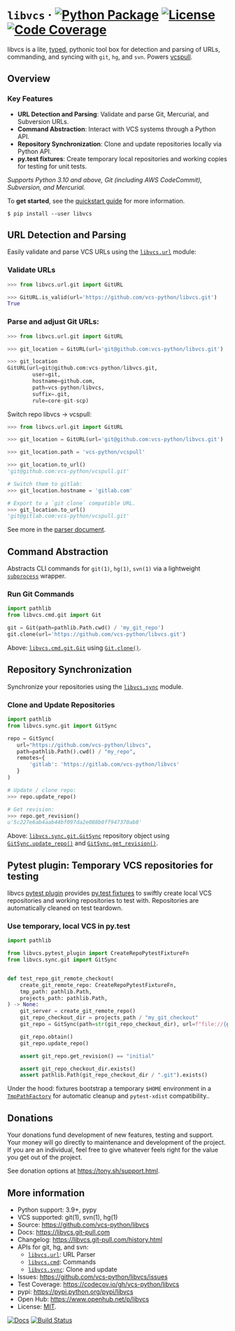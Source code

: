 # `libvcs` &middot; [![Python Package](https://img.shields.io/pypi/v/libvcs.svg)](https://pypi.org/project/libvcs/) [![License](https://img.shields.io/github/license/vcs-python/libvcs.svg)](https://github.com/vcs-python/libvcs/blob/master/LICENSE) [![Code Coverage](https://codecov.io/gh/vcs-python/libvcs/branch/master/graph/badge.svg)](https://codecov.io/gh/vcs-python/libvcs)

libvcs is a lite, [typed](https://docs.python.org/3/library/typing.html), pythonic tool box for
detection and parsing of URLs, commanding, and syncing with `git`, `hg`, and `svn`. Powers
[vcspull](https://www.github.com/vcs-python/vcspull/).

## Overview

### Key Features

- **URL Detection and Parsing**: Validate and parse Git, Mercurial, and Subversion URLs.
- **Command Abstraction**: Interact with VCS systems through a Python API.
- **Repository Synchronization**: Clone and update repositories locally via
  Python API.
- **py.test fixtures**: Create temporary local repositories and working copies for testing for unit tests.

_Supports Python 3.10 and above, Git (including AWS CodeCommit), Subversion, and Mercurial._

To **get started**, see the [quickstart guide](https://libvcs.git-pull.com/quickstart.html) for more information.

```console
$ pip install --user libvcs
```

## URL Detection and Parsing

Easily validate and parse VCS URLs using the
[`libvcs.url`](https://libvcs.git-pull.com/url/index.html) module:

### Validate URLs

```python
>>> from libvcs.url.git import GitURL

>>> GitURL.is_valid(url='https://github.com/vcs-python/libvcs.git')
True
```

### Parse and adjust Git URLs:

```python
>>> from libvcs.url.git import GitURL

>>> git_location = GitURL(url='git@github.com:vcs-python/libvcs.git')

>>> git_location
GitURL(url=git@github.com:vcs-python/libvcs.git,
        user=git,
        hostname=github.com,
        path=vcs-python/libvcs,
        suffix=.git,
        rule=core-git-scp)
```

Switch repo libvcs -> vcspull:

```python
>>> from libvcs.url.git import GitURL

>>> git_location = GitURL(url='git@github.com:vcs-python/libvcs.git')

>>> git_location.path = 'vcs-python/vcspull'

>>> git_location.to_url()
'git@github.com:vcs-python/vcspull.git'

# Switch them to gitlab:
>>> git_location.hostname = 'gitlab.com'

# Export to a `git clone` compatible URL.
>>> git_location.to_url()
'git@gitlab.com:vcs-python/vcspull.git'
```

See more in the [parser document](https://libvcs.git-pull.com/parse/index.html).

## Command Abstraction

Abstracts CLI commands for `git(1)`, `hg(1)`, `svn(1)` via a lightweight [`subprocess`](https://docs.python.org/3/library/subprocess.html) wrapper.

### Run Git Commands

```python
import pathlib
from libvcs.cmd.git import Git

git = Git(path=pathlib.Path.cwd() / 'my_git_repo')
git.clone(url='https://github.com/vcs-python/libvcs.git')
```

Above: [`libvcs.cmd.git.Git`](https://libvcs.git-pull.com/cmd/git.html#libvcs.cmd.git.Git) using
[`Git.clone()`](http://libvcs.git-pull.com/cmd/git.html#libvcs.cmd.git.Git.clone).

## Repository Synchronization

Synchronize your repositories using the
[`libvcs.sync`](https://libvcs.git-pull.com/sync/) module.

### Clone and Update Repositories

```python
import pathlib
from libvcs.sync.git import GitSync

repo = GitSync(
   url="https://github.com/vcs-python/libvcs",
   path=pathlib.Path().cwd() / "my_repo",
   remotes={
       'gitlab': 'https://gitlab.com/vcs-python/libvcs'
   }
)

# Update / clone repo:
>>> repo.update_repo()

# Get revision:
>>> repo.get_revision()
u'5c227e6ab4aab44bf097da2e088b0ff947370ab8'
```

Above: [`libvcs.sync.git.GitSync`](https://libvcs.git-pull.com/projects/git.html#libvcs.sync.git.GitSync) repository
object using
[`GitSync.update_repo()`](https://libvcs.git-pull.com/sync/git.html#libvcs.sync.git.GitSync.update_repo)
and
[`GitSync.get_revision()`](https://libvcs.git-pull.com/sync/git.html#libvcs.sync.git.GitSync.get_revision).

## Pytest plugin: Temporary VCS repositories for testing

libvcs [pytest plugin](https://libvcs.git-pull.com/pytest-plugin.html) provides [py.test fixtures] to swiftly create local VCS repositories and working repositories to test with. Repositories are automatically cleaned on test teardown.

[py.test fixtures]: https://docs.pytest.org/en/8.2.x/explanation/fixtures.html

### Use temporary, local VCS in py.test

```python
import pathlib

from libvcs.pytest_plugin import CreateRepoPytestFixtureFn
from libvcs.sync.git import GitSync


def test_repo_git_remote_checkout(
    create_git_remote_repo: CreateRepoPytestFixtureFn,
    tmp_path: pathlib.Path,
    projects_path: pathlib.Path,
) -> None:
    git_server = create_git_remote_repo()
    git_repo_checkout_dir = projects_path / "my_git_checkout"
    git_repo = GitSync(path=str(git_repo_checkout_dir), url=f"file://{git_server!s}")

    git_repo.obtain()
    git_repo.update_repo()

    assert git_repo.get_revision() == "initial"

    assert git_repo_checkout_dir.exists()
    assert pathlib.Path(git_repo_checkout_dir / ".git").exists()
```

Under the hood: fixtures bootstrap a temporary `$HOME` environment in a
[`TmpPathFactory`](https://docs.pytest.org/en/7.1.x/reference/reference.html#tmp-path-factory-factory-api)
for automatic cleanup and `pytest-xdist` compatibility..

## Donations

Your donations fund development of new features, testing and support. Your money will go directly to
maintenance and development of the project. If you are an individual, feel free to give whatever
feels right for the value you get out of the project.

See donation options at <https://tony.sh/support.html>.

## More information

- Python support: 3.9+, pypy
- VCS supported: git(1), svn(1), hg(1)
- Source: <https://github.com/vcs-python/libvcs>
- Docs: <https://libvcs.git-pull.com>
- Changelog: <https://libvcs.git-pull.com/history.html>
- APIs for git, hg, and svn:
  - [`libvcs.url`](https://libvcs.git-pull.com/url/): URL Parser
  - [`libvcs.cmd`](https://libvcs.git-pull.com/cmd/): Commands
  - [`libvcs.sync`](https://libvcs.git-pull.com/sync/): Clone and update
- Issues: <https://github.com/vcs-python/libvcs/issues>
- Test Coverage: <https://codecov.io/gh/vcs-python/libvcs>
- pypi: <https://pypi.python.org/pypi/libvcs>
- Open Hub: <https://www.openhub.net/p/libvcs>
- License: [MIT](https://opensource.org/licenses/MIT).

[![Docs](https://github.com/vcs-python/libvcs/workflows/docs/badge.svg)](https://libvcs.git-pull.com/)
[![Build Status](https://github.com/vcs-python/libvcs/workflows/tests/badge.svg)](https://github.com/vcs-python/libvcs/actions?query=workflow%3A%22tests%22)
